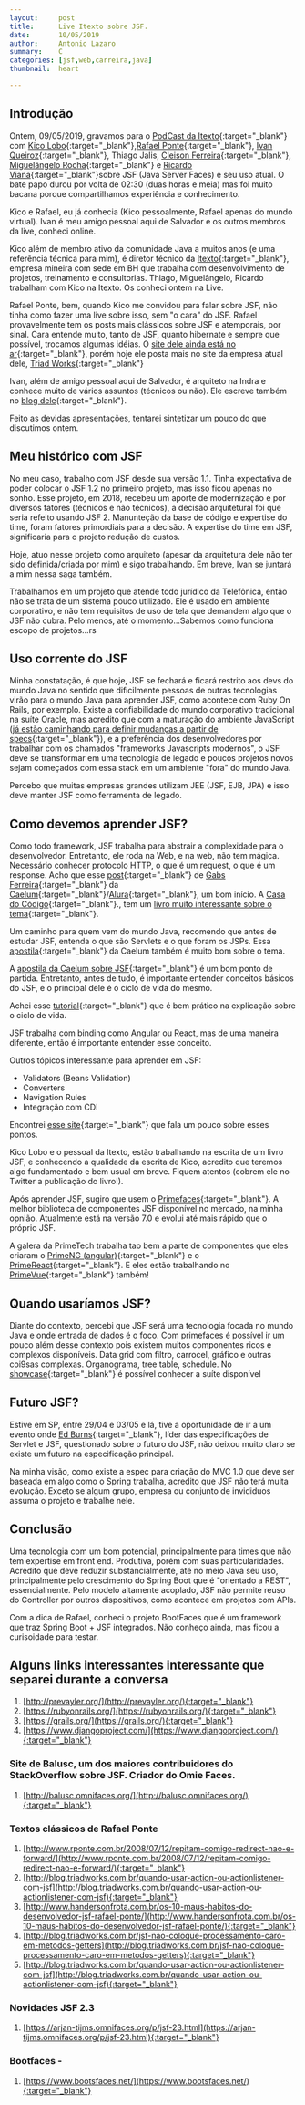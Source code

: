 ```yaml
---
layout:     post
title:      Live Itexto sobre JSF.
date:       10/05/2019
author:     Antonio Lazaro
summary:    C
categories: [jsf,web,carreira,java]
thumbnail:  heart

---
```


## Introdução

Ontem, 09/05/2019, gravamos para o [PodCast da Itexto](https://itexto.com.br/podcast/index.php/2019/05/10/4-resgatando-o-jsf/){:target="_blank"} com [Kico Lobo](https://twitter.com/loboweissmann){:target="_blank"},[Rafael Ponte](https://twitter.com/rponte){:target="_blank"}, [Ivan Queiroz](https://twitter.com/ivanqueiroz){:target="_blank"}, Thiago Jalis, [Cleison Ferreira](https://twitter.com/@mestresilfer){:target="_blank"},
[Miguelângelo Rocha](https://twitter.com/miguelangelodev){:target="_blank"} e [Ricardo Viana](https://twitter.com/richardluizv){:target="_blank"}sobre JSF (Java Server Faces) e seu uso atual. O bate papo durou por volta de 02:30 (duas horas e meia) mas foi muito bacana porque compartilhamos experiência e conhecimento. 

Kico e Rafael, eu já conhecia (Kico pessoalmente, Rafael apenas do mundo virtual). Ivan é meu amigo pessoal aqui de Salvador e os outros membros da live, conheci online.

Kico além de membro ativo da comunidade Java a muitos anos (e uma referência técnica para mim), é diretor técnico da [Itexto](http://www.itexto.com.br/site/){:target="_blank"}, empresa mineira com sede em BH que trabalha com desenvolvimento de projetos, treinamento e consultorias. Thiago, Miguelângelo, Ricardo trabalham com Kico na Itexto. Os conheci ontem na Live.

Rafael Ponte, bem, quando Kico me convidou para falar sobre JSF, não tinha como fazer uma live sobre isso, sem "o cara" do JSF. Rafael provavelmente tem os posts mais clássicos sobre JSF e atemporais, por sinal. Cara entende muito, tanto de JSF, quanto hibernate e sempre que possível, trocamos algumas idéias. O [site dele ainda está no ar](http://www.rponte.com.br/){:target="_blank"}, porém hoje ele posta mais no site da empresa atual dele, [Triad Works](http://cursos.triadworks.com.br/){:target="_blank"}

Ivan, além de amigo pessoal aqui de Salvador, é arquiteto na Indra e conhece muito de vários assuntos (técnicos ou não). Ele escreve também no [blog dele](https://ivanqueiroz.dev/){:target="_blank"}.

Feito as devidas apresentações, tentarei sintetizar um pouco do que discutimos ontem.

## Meu histórico com JSF

No meu caso, trabalho com JSF desde sua versão 1.1. Tinha expectativa de poder colocar o JSF 1.2 no primeiro projeto, mas isso ficou apenas no sonho. Esse projeto, em 2018, recebeu um aporte de modernização e por diversos fatores (técnicos e não técnicos), a decisão arquitetural foi que seria refeito usando JSF 2. Manunteção da base de código e expertise do time, foram fatores primordiais para a decisão. A expertise do time em JSF, significaria para o projeto redução de custos.

Hoje, atuo nesse projeto como arquiteto (apesar da arquitetura dele não ter sido definida/criada por mim) e sigo trabalhando. Em breve, Ivan se juntará a mim nessa saga também.

Trabalhamos em um projeto que atende todo jurídico da Telefônica, então não se trata de um sistema pouco utilizado. Ele é usado em ambiente corporativo, e não tem requisitos de uso de tela que demandem algo que o JSF não cubra. Pelo menos, até o momento...Sabemos como funciona escopo de projetos...rs

## Uso corrente do JSF

Minha constatação, é que hoje, JSF se fechará e ficará restrito aos devs do mundo Java no sentido que dificilmente pessoas de outras tecnologias virão para o mundo Java para aprender JSF, como acontece com Ruby On Rails, por exemplo. Existe a confiabilidade do mundo corporativo tradicional na suíte Oracle, mas acredito que com a maturação do ambiente JavaScript ([já estão caminhando para definir mudanças a partir de specs](https://www.ecma-international.org/publications/standards/Ecma-262.htm){:target="_blank"}), e a preferência dos desenvolvedores por trabalhar com os chamados "frameworks Javascripts modernos", o JSF deve se transformar em uma tecnologia de legado e poucos projetos novos sejam começados com essa stack em um ambiente "fora" do mundo Java.

Percebo que muitas empresas grandes utilizam JEE (JSF, EJB, JPA) e isso deve manter JSF como ferramenta de legado.

## Como devemos aprender JSF?

Como todo framework, JSF trabalha para abstrair a complexidade para o desenvolvedor. Entretanto, ele roda na Web, e na web, não tem mágica. Necessário conhecer protocolo HTTP, o que é um request, o que é um response. Acho que esse [post](http://gabsferreira.com/o-que-e-o-http-como-funciona-request-respose/){:target="_blank"} de [Gabs Ferreira](https://twitter.com/o_gabsferreira){:target="_blank"} da [Caelum](http://caelum.com.br/){:target="_blank"}/[Alura](https://www.alura.com.br/){:target="_blank"}, um bom início. A [Casa do Código](https://www.casadocodigo.com.br/){:target="_blank"}., tem um [livro muito interessante sobre o tema](https://www.casadocodigo.com.br/products/livro-desconstruindo-web){:target="_blank"}.

Um caminho para quem vem do mundo Java, recomendo que antes de estudar JSF, entenda o que são Servlets e o que foram os JSPs. Essa [apostila](https://www.caelum.com.br/apostila-java-web/){:target="_blank"} da Caelum também é muito bom sobre o tema.

A [apostila da Caelum sobre JSF](https://www.caelum.com.br/apostila-java-testes-jsf-web-services-design-patterns/introducao-ao-jsf-e-primefaces/){:target="_blank"} é um bom ponto de partida. Entretanto, antes de tudo, é importante entender conceitos básicos do JSF, e o principal dele é o ciclo de vida do mesmo.

Achei esse [tutorial](https://www.tutorialspoint.com/jsf/jsf_life_cycle.htm){:target="_blank"} que é bem prático na explicação sobre o ciclo de vida.

JSF trabalha com binding como Angular ou React, mas de uma maneira diferente, então é importante entender esse conceito.

Outros tópicos interessante para aprender em JSF:
* Validators (Beans Validation)
* Converters
* Navigation Rules
* Integração com CDI

Encontrei [esse site](https://www.vogella.com/tutorials/JavaServerFaces/article.html){:target="_blank"} que fala um pouco sobre esses pontos.

Kico Lobo e o pessoal da Itexto, estão trabalhando na escrita de um livro JSF, e conhecendo a qualidade da escrita de Kico, acredito que teremos algo fundamentado e bem usual em breve. Fiquem atentos (cobrem ele no Twitter a publicação do livro!).

Após aprender JSF, sugiro que usem o [Primefaces](https://www.primefaces.org/){:target="_blank"}. A melhor biblioteca de componentes JSF disponível no mercado, na minha opnião.
Atualmente está na versão 7.0 e evolui até mais rápido que o próprio JSF.

A galera da PrimeTech trabalha tao bem a parte de componentes que eles criaram o [PrimeNG (angular)](https://www.primefaces.org/#primeng){:target="_blank"} e o [PrimeReact](https://www.primefaces.org/#primereact){:target="_blank"}. E eles estão trabalhando no [PrimeVue](https://www.primefaces.org/introducing-primevue/){:target="_blank"} também!

## Quando usaríamos JSF?

Diante do contexto, percebi que JSF será uma tecnologia focada no mundo Java e onde entrada de dados é o foco. Com primefaces é possível ir um pouco além desse contexto pois existem muitos componentes ricos e complexos disponíveis. Data grid com filtro, carrocel, gráfico e outras coi9sas complexas. Organograma, tree table, schedule. No [showcase](https://www.primefaces.org/showcase/){:target="_blank"} é possível conhecer a suíte disponível

## Futuro JSF?

Estive em SP, entre 29/04 e 03/05 e lá, tive a oportunidade de ir a um evento onde [Ed Burns](https://twitter.com/edburns?lang=en){:target="_blank"}, líder das especificações de Servlet e JSF, questionado sobre o futuro do JSF, não deixou muito claro se existe um futuro na especificação principal.

Na minha visão, como existe a espec para criação do MVC 1.0 que deve ser baseada em algo como o Spring trabalha, acredito que JSF não terá muita evolução. Exceto se algum grupo, empresa ou conjunto de invididuos assuma o projeto e trabalhe nele.

## Conclusão

Uma tecnologia com um bom potencial, principalmente para times que não tem expertise em front end. Produtiva, porém com suas particularidades. Acredito que deve reduzir substancialmente, até no meio Java seu uso, principalmente pelo crescimento do Spring Boot que é "orientado a REST", essencialmente. Pelo modelo altamente acoplado, JSF não permite reuso do Controller por outros dispositivos, como acontece em projetos com APIs.

Com a dica de Rafael, conheci o projeto BootFaces que é um framework que traz Spring Boot + JSF integrados. Não conheço ainda, mas ficou a curisoidade para testar.

## Alguns links interessantes interessante que separei durante a conversa
1. [http://prevayler.org/](http://prevayler.org/){:target="_blank"}
1. [https://rubyonrails.org/](https://rubyonrails.org/){:target="_blank"}
1. [https://grails.org/](https://grails.org/){:target="_blank"}
1. [https://www.djangoproject.com/](https://www.djangoproject.com/){:target="_blank"}

### Site de Balusc, um dos maiores contribuidores do StackOverflow sobre JSF. Criador do Omie Faces.
1. [http://balusc.omnifaces.org/](http://balusc.omnifaces.org/){:target="_blank"}

### Textos clássicos de Rafael Ponte
1. [http://www.rponte.com.br/2008/07/12/repitam-comigo-redirect-nao-e-forward/](http://www.rponte.com.br/2008/07/12/repitam-comigo-redirect-nao-e-forward/){:target="_blank"}
1. [http://blog.triadworks.com.br/quando-usar-action-ou-actionlistener-com-jsf](http://blog.triadworks.com.br/quando-usar-action-ou-actionlistener-com-jsf){:target="_blank"}
1. [http://www.handersonfrota.com.br/os-10-maus-habitos-do-desenvolvedor-jsf-rafael-ponte/](http://www.handersonfrota.com.br/os-10-maus-habitos-do-desenvolvedor-jsf-rafael-ponte/){:target="_blank"}
1. [http://blog.triadworks.com.br/jsf-nao-coloque-processamento-caro-em-metodos-getters](http://blog.triadworks.com.br/jsf-nao-coloque-processamento-caro-em-metodos-getters){:target="_blank"}
1. [http://blog.triadworks.com.br/quando-usar-action-ou-actionlistener-com-jsf](http://blog.triadworks.com.br/quando-usar-action-ou-actionlistener-com-jsf){:target="_blank"}

### Novidades JSF 2.3
1. [https://arjan-tijms.omnifaces.org/p/jsf-23.html](https://arjan-tijms.omnifaces.org/p/jsf-23.html){:target="_blank"}

### Bootfaces - 
1. [https://www.bootsfaces.net/](https://www.bootsfaces.net/){:target="_blank"}
   



